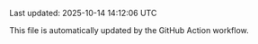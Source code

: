 Last updated: 2025-10-14 14:12:06 UTC

This file is automatically updated by the GitHub Action workflow.
